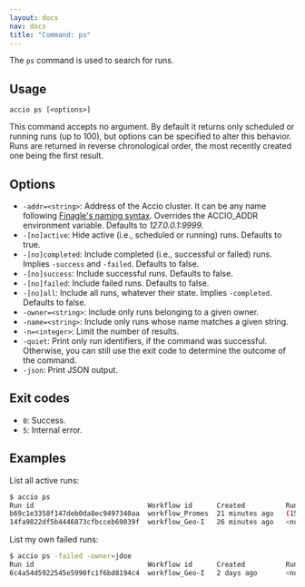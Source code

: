 ```yaml
---
layout: docs
nav: docs
title: "Command: ps"
---
```


The `ps` command is used to search for runs.

## Usage
```
accio ps [<options>]
```

This command accepts no argument.
By default it returns only scheduled or running runs (up to 100), but options can be specified to alter this behavior.
Runs are returned in reverse chronological order, the most recently created one being the first result.

## Options
* `-addr=<string>`: Address of the Accio cluster. It can be any name following [Finagle's naming syntax](https://twitter.github.io/finagle/guide/Names.html).
Overrides the ACCIO_ADDR environment variable. Defaults to *127.0.0.1:9999*.
* `-[no]active`: Hide active (i.e., scheduled or running) runs.
Defaults to true.
* `-[no]completed`: Include completed (i.e., successful or failed) runs.
Implies `-success` and `-failed`.
Defaults to false.
* `-[no]success`: Include successful runs.
Defaults to false.
* `-[no]failed`: Include failed runs.
Defaults to false.
* `-[no]all`: Include all runs, whatever their state. Implies `-completed`.
Defaults to false.
* `-owner=<string>`: Include only runs belonging to a given owner.
* `-name=<string>`: Include only runs whose name matches a given string.
* `-n=<integer>`: Limit the number of results.
* `-quiet`: Print only run identifiers, if the command was successful.
Otherwise, you can still use the exit code to determine the outcome of the command.
* `-json`: Print JSON output.

## Exit codes
* `0`: Success.
* `5`: Internal error.

## Examples
List all active runs:

```bash
$ accio ps
Run id                            Workflow id      Created          Run name         Status
b69c1e3358f147deb0da8ec9497340aa  workflow_Promes  21 minutes ago   (15) Promesse e  Running
14fa9822df5b4446873cfbcceb69039f  workflow_Geo-I   26 minutes ago   <no name>        Running
```

List my own failed runs:

```bash
$ accio ps -failed -owner=jdoe
Run id                            Workflow id      Created          Run name         Status
6c4a54d5922545e5990fc1f6bd8194c4  workflow_Geo-I   2 days ago       <no name>        Failed
```